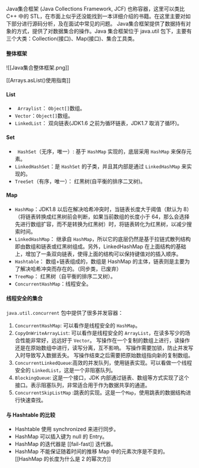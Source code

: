 Java集合框架 (Java Collections Framework, JCF) 也称容器，这里可以类比 C++ 中的 STL，在市面上似乎还没能找到一本详细介绍的书籍。在这里主要对如下部分进行源码分析，及在面试中常见的问题。
Java集合框架提供了数据持有对象的方式，提供了对数据集合的操作。Java 集合框架位于 java.util 包下，主要有三个大类：Collection(接口)、Map(接口)、集合工具类。

#### 整体框架 
![[Java集合整体框架.png]]

[[Arrays.asList()使用指南]]

#### List

- ` Arraylist`： `Object[]`数组。
- `Vector`：`Object[]`数组。
- `LinkedList`： 双向链表(JDK1.6 之前为循环链表，JDK1.7 取消了循环)。

#### Set

 - ` HashSet`（无序，唯一）: 基于 `HashMap` 实现的，底层采用 `HashMap` 来保存元素。
 - `LinkedHashSet`：是 `HashSet` 的子类，并且其内部是通过 `LinkedHashMap` 来实现的。
 - `TreeSet`（有序，唯一）： 红黑树(自平衡的排序二叉树)。

#### Map

   - `HashMap`：JDK1.8 以后在解决哈希冲突时，当链表长度大于阈值（默认为 8）（将链表转换成红黑树前会判断，如果当前数组的长度小于 64，那么会选择先进行数组扩容，而不是转换为红黑树）时，将链表转化为红黑树，以减少搜索时间。
   - `LinkedHashMap`： 继承自 `HashMap`，所以它的底层仍然是基于拉链式散列结构即由数组和链表或红黑树组成。另外，LinkedHashMap 在上面结构的基础上，增加了一条双向链表，使得上面的结构可以保持键值对的插入顺序。
   - `Hashtable`： 数组+链表组成的，数组是 HashMap 的主体，链表则是主要为了解决哈希冲突而存在的。（同步类，已废弃）
   - `TreeMap`： 红黑树（自平衡的排序二叉树）。
   - `ConcurrentHashMap`：线程安全。

#### 线程安全的集合
`java.util.concurrent` 包中提供了很多并发容器：

1. `ConcurrentHashMap`: 可以看作是线程安全的 `HashMap`。
2. `CopyOnWriteArrayList`:
可以看作是线程安全的 `ArrayList`，在读多写少的场合性能非常好，远远好于 `Vector`。
 写操作在一个复制的数组上进行，读操作还是在原始数组中进行，读写分离，互不影响。
写操作需要加锁，防止并发写入时导致写入数据丢失。
写操作结束之后需要把原始数组指向新的复制数组。
4. `ConcurrentLinkedQueue`:高效的并发队列，使用链表实现。可以看做一个线程安全的 `LinkedList`，这是一个非阻塞队列。
5. `BlockingQueue`: 这是一个接口，JDK 内部通过链表、数组等方式实现了这个接口。表示阻塞队列，非常适合用于作为数据共享的通道。
6. `ConcurrentSkipListMap` :跳表的实现。这是一个`Map`，使用跳表的数据结构进行快速查找。


#### 与 Hashtable 的比较

- Hashtable 使用 synchronized 来进行同步。
- HashMap 可以插入键为 null 的 Entry。
- HashMap 的迭代器是 [[fail-fast]] 迭代器。
- HashMap 不能保证随着时间的推移 Map 中的元素次序是不变的。
[[HashMap 的长度为什么是 2 的幂次方]]